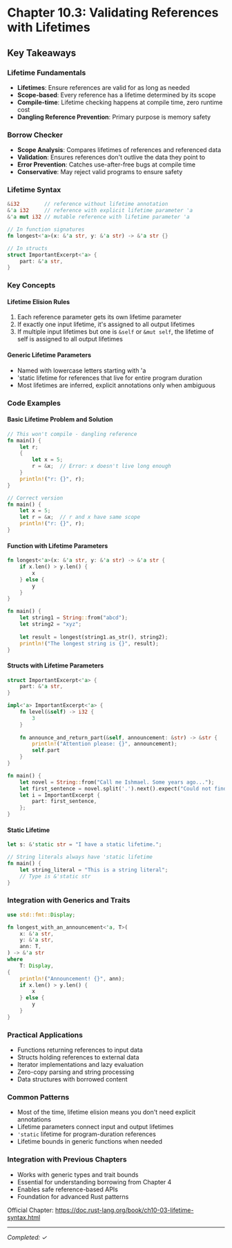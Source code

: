 # Chapter 10.3: Validating References with Lifetimes

## Key Takeaways

### Lifetime Fundamentals
- **Lifetimes**: Ensure references are valid for as long as needed
- **Scope-based**: Every reference has a lifetime determined by its scope
- **Compile-time**: Lifetime checking happens at compile time, zero runtime cost
- **Dangling Reference Prevention**: Primary purpose is memory safety

### Borrow Checker
- **Scope Analysis**: Compares lifetimes of references and referenced data
- **Validation**: Ensures references don't outlive the data they point to
- **Error Prevention**: Catches use-after-free bugs at compile time
- **Conservative**: May reject valid programs to ensure safety

### Lifetime Syntax
```rust
&i32        // reference without lifetime annotation
&'a i32     // reference with explicit lifetime parameter 'a
&'a mut i32 // mutable reference with lifetime parameter 'a

// In function signatures
fn longest<'a>(x: &'a str, y: &'a str) -> &'a str {}

// In structs
struct ImportantExcerpt<'a> {
    part: &'a str,
}
```

### Key Concepts

#### Lifetime Elision Rules
1. Each reference parameter gets its own lifetime parameter
2. If exactly one input lifetime, it's assigned to all output lifetimes  
3. If multiple input lifetimes but one is `&self` or `&mut self`, the lifetime of self is assigned to all output lifetimes

#### Generic Lifetime Parameters
- Named with lowercase letters starting with 'a
- 'static lifetime for references that live for entire program duration
- Most lifetimes are inferred, explicit annotations only when ambiguous

### Code Examples

#### Basic Lifetime Problem and Solution
```rust
// This won't compile - dangling reference
fn main() {
    let r;
    {
        let x = 5;
        r = &x;  // Error: x doesn't live long enough
    }
    println!("r: {}", r);
}

// Correct version
fn main() {
    let x = 5;
    let r = &x;  // r and x have same scope
    println!("r: {}", r);
}
```

#### Function with Lifetime Parameters
```rust
fn longest<'a>(x: &'a str, y: &'a str) -> &'a str {
    if x.len() > y.len() {
        x
    } else {
        y
    }
}

fn main() {
    let string1 = String::from("abcd");
    let string2 = "xyz";
    
    let result = longest(string1.as_str(), string2);
    println!("The longest string is {}", result);
}
```

#### Structs with Lifetime Parameters
```rust
struct ImportantExcerpt<'a> {
    part: &'a str,
}

impl<'a> ImportantExcerpt<'a> {
    fn level(&self) -> i32 {
        3
    }
    
    fn announce_and_return_part(&self, announcement: &str) -> &str {
        println!("Attention please: {}", announcement);
        self.part
    }
}

fn main() {
    let novel = String::from("Call me Ishmael. Some years ago...");
    let first_sentence = novel.split('.').next().expect("Could not find a '.'");
    let i = ImportantExcerpt {
        part: first_sentence,
    };
}
```

#### Static Lifetime
```rust
let s: &'static str = "I have a static lifetime.";

// String literals always have 'static lifetime
fn main() {
    let string_literal = "This is a string literal";
    // Type is &'static str
}
```

### Integration with Generics and Traits
```rust
use std::fmt::Display;

fn longest_with_an_announcement<'a, T>(
    x: &'a str,
    y: &'a str,
    ann: T,
) -> &'a str
where
    T: Display,
{
    println!("Announcement! {}", ann);
    if x.len() > y.len() {
        x
    } else {
        y
    }
}
```

### Practical Applications
- Functions returning references to input data
- Structs holding references to external data
- Iterator implementations and lazy evaluation
- Zero-copy parsing and string processing
- Data structures with borrowed content

### Common Patterns
- Most of the time, lifetime elision means you don't need explicit annotations
- Lifetime parameters connect input and output lifetimes
- `'static` lifetime for program-duration references
- Lifetime bounds in generic functions when needed

### Integration with Previous Chapters
- Works with generic types and trait bounds
- Essential for understanding borrowing from Chapter 4
- Enables safe reference-based APIs
- Foundation for advanced Rust patterns

Official Chapter: https://doc.rust-lang.org/book/ch10-03-lifetime-syntax.html

---
*Completed: ✓*